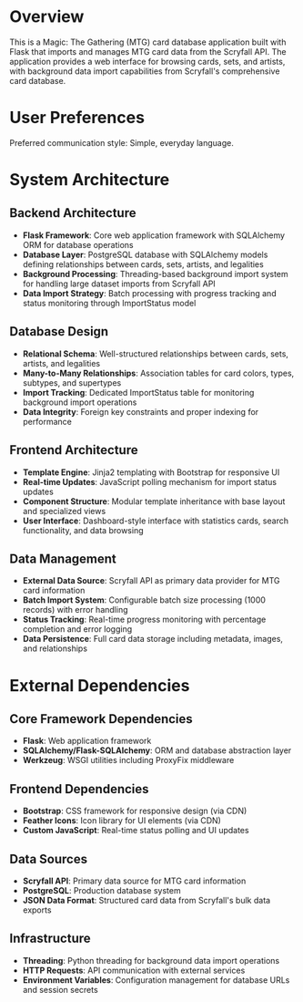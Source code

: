 # Overview

This is a Magic: The Gathering (MTG) card database application built with Flask that imports and manages MTG card data from the Scryfall API. The application provides a web interface for browsing cards, sets, and artists, with background data import capabilities from Scryfall's comprehensive card database.

# User Preferences

Preferred communication style: Simple, everyday language.

# System Architecture

## Backend Architecture
- **Flask Framework**: Core web application framework with SQLAlchemy ORM for database operations
- **Database Layer**: PostgreSQL database with SQLAlchemy models defining relationships between cards, sets, artists, and legalities
- **Background Processing**: Threading-based background import system for handling large dataset imports from Scryfall API
- **Data Import Strategy**: Batch processing with progress tracking and status monitoring through ImportStatus model

## Database Design
- **Relational Schema**: Well-structured relationships between cards, sets, artists, and legalities
- **Many-to-Many Relationships**: Association tables for card colors, types, subtypes, and supertypes
- **Import Tracking**: Dedicated ImportStatus table for monitoring background import operations
- **Data Integrity**: Foreign key constraints and proper indexing for performance

## Frontend Architecture
- **Template Engine**: Jinja2 templating with Bootstrap for responsive UI
- **Real-time Updates**: JavaScript polling mechanism for import status updates
- **Component Structure**: Modular template inheritance with base layout and specialized views
- **User Interface**: Dashboard-style interface with statistics cards, search functionality, and data browsing

## Data Management
- **External Data Source**: Scryfall API as primary data provider for MTG card information
- **Batch Import System**: Configurable batch size processing (1000 records) with error handling
- **Status Tracking**: Real-time progress monitoring with percentage completion and error logging
- **Data Persistence**: Full card data storage including metadata, images, and relationships

# External Dependencies

## Core Framework Dependencies
- **Flask**: Web application framework
- **SQLAlchemy/Flask-SQLAlchemy**: ORM and database abstraction layer
- **Werkzeug**: WSGI utilities including ProxyFix middleware

## Frontend Dependencies
- **Bootstrap**: CSS framework for responsive design (via CDN)
- **Feather Icons**: Icon library for UI elements (via CDN)
- **Custom JavaScript**: Real-time status polling and UI updates

## Data Sources
- **Scryfall API**: Primary data source for MTG card information
- **PostgreSQL**: Production database system
- **JSON Data Format**: Structured card data from Scryfall's bulk data exports

## Infrastructure
- **Threading**: Python threading for background data import operations
- **HTTP Requests**: API communication with external services
- **Environment Variables**: Configuration management for database URLs and session secrets